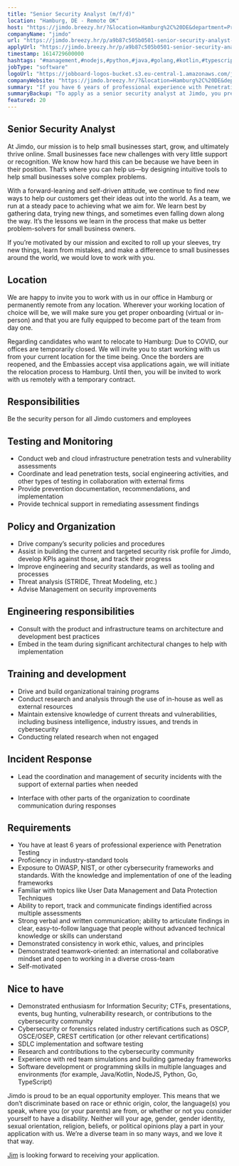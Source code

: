 ```yaml
---
title: "Senior Security Analyst (m/f/d)"
location: "Hamburg, DE - Remote OK"
host: "https://jimdo.breezy.hr/?&location=Hamburg%2C%20DE&department=Product%20%26%20Engineering#positions"
companyName: "jimdo"
url: "https://jimdo.breezy.hr/p/a9b87c505b0501-senior-security-analyst-m-f-d"
applyUrl: "https://jimdo.breezy.hr/p/a9b87c505b0501-senior-security-analyst-m-f-d/apply"
timestamp: 1614729600000
hashtags: "#management,#nodejs,#python,#java,#golang,#kotlin,#typescript,#analysis,#ui/ux,#socialmedia"
jobType: "software"
logoUrl: "https://jobboard-logos-bucket.s3.eu-central-1.amazonaws.com/jimdo"
companyWebsite: "https://jimdo.breezy.hr/?&location=Hamburg%2C%20DE&department=Product%20%26%20Engineering#positions"
summary: "If you have 6 years of professional experience with Penetration Testing, Jimdo is looking for someone with your skillset."
summaryBackup: "To apply as a senior security analyst at Jimdo, you preferably need to have some knowledge of: #management, #nodejs, #python."
featured: 20
---
```


## Senior Security Analyst

At Jimdo, our mission is to help small businesses start, grow, and ultimately thrive online. Small businesses face new challenges with very little support or recognition. We know how hard this can be because we have been in their position. That’s where you can help us—by designing intuitive tools to help small businesses solve complex problems.

With a forward-leaning and self-driven attitude, we continue to find new ways to help our customers get their ideas out into the world. As a team, we run at a steady pace to achieving what we aim for. We learn best by gathering data, trying new things, and sometimes even falling down along the way. It’s the lessons we learn in the process that make us better problem-solvers for small business owners.

If you’re motivated by our mission and excited to roll up your sleeves, try new things, learn from mistakes, and make a difference to small businesses around the world, we would love to work with you.

## Location

We are happy to invite you to work with us in our office in Hamburg or permanently remote from any location. Wherever your working location of choice will be, we will make sure you get proper onboarding (virtual or in-person) and that you are fully equipped to become part of the team from day one.

Regarding candidates who want to relocate to Hamburg: Due to COVID, our offices are temporarily closed. We will invite you to start working with us from your current location for the time being. Once the borders are reopened, and the Embassies accept visa applications again, we will initiate the relocation process to Hamburg. Until then, you will be invited to work with us remotely with a temporary contract.

## Responsibilities

Be the security person for all Jimdo customers and employees

## Testing and Monitoring

*   Conduct web and cloud infrastructure penetration tests and vulnerability assessments
*   Coordinate and lead penetration tests, social engineering activities, and other types of testing in collaboration with external firms
*   Provide prevention documentation, recommendations, and implementation
*   Provide technical support in remediating assessment findings

## Policy and Organization

*   Drive company’s security policies and procedures
*   Assist in building the current and targeted security risk profile for Jimdo, develop KPIs against those, and track their progress
*   Improve engineering and security standards, as well as tooling and processes
*   Threat analysis (STRIDE, Threat Modeling, etc.)
*   Advise Management on security improvements

## Engineering responsibilities

*   Consult with the product and infrastructure teams on architecture and development best practices
*   Embed in the team during significant architectural changes to help with implementation

## Training and development

*   Drive and build organizational training programs
*   Conduct research and analysis through the use of in-house as well as external resources
*   Maintain extensive knowledge of current threats and vulnerabilities, including business intelligence, industry issues, and trends in cybersecurity
*   Conducting related research when not engaged

## Incident Response

*   Lead the coordination and management of security incidents with the support of external parties when needed
    
*   Interface with other parts of the organization to coordinate communication during responses

## Requirements

*   You have at least 6 years of professional experience with Penetration Testing
*   Proficiency in industry-standard tools
*   Exposure to OWASP, NIST, or other cybersecurity frameworks and standards. With the knowledge and implementation of one of the leading frameworks
*   Familiar with topics like User Data Management and Data Protection Techniques
*   Ability to report, track and communicate findings identified across multiple assessments
*   Strong verbal and written communication; ability to articulate findings in clear, easy-to-follow language that people without advanced technical knowledge or skills can understand
*   Demonstrated consistency in work ethic, values, and principles
*   Demonstrated teamwork-oriented: an international and collaborative mindset and open to working in a diverse cross-team
*   Self-motivated

## Nice to have

*   Demonstrated enthusiasm for Information Security; CTFs, presentations, events, bug hunting, vulnerability research, or contributions to the cybersecurity community
*   Cybersecurity or forensics related industry certifications such as OSCP, OSCE/OSEP, CREST certification (or other relevant certifications)
*   SDLC implementation and software testing
*   Research and contributions to the cybersecurity community
*   Experience with red team simulations and building gameday frameworks
*   Software development or programming skills in multiple languages and environments (for example, Java/Kotlin, NodeJS, Python, Go, TypeScript)

Jimdo is proud to be an equal opportunity employer. This means that we don’t discriminate based on race or ethnic origin, color, the language(s) you speak, where you (or your parents) are from, or whether or not you consider yourself to have a disability. Neither will your age, gender, gender identity, sexual orientation, religion, beliefs, or political opinions play a part in your application with us. We’re a diverse team in so many ways, and we love it that way.

[Jim](https://www.linkedin.com/in/jimdallen/) is looking forward to receiving your application.

